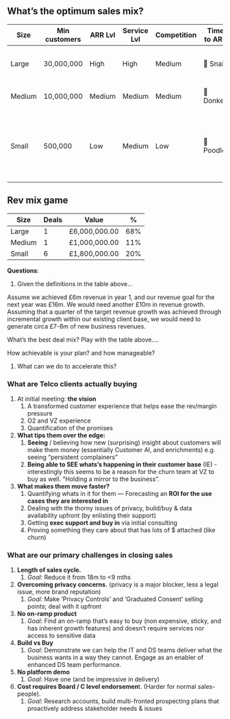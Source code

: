 ## What’s the optimum sales mix?
| Size | Min customers | ARR Lvl | Service Lvl | Competition | Time to ARR | Sales focus | ARR in production |
| --- | --- | --- | --- | --- | --- | --- | --- |
| Large | 30,000,000 | High | High | Medium | 🐌 Snail | Opportunistic<br/>Manage Service lvls via partners | £6,000,000 |
| Medium | 10,000,000 | Medium | Medium | Medium | 🐴 Donkey | **Focus sales efforts here**<br/><br/> | £1,000,000 |
| Small | 500,000 | Low | Medium | Low | 🐩 Poodle | Opportunistic, if profitable for us<br/>Requires greater productisation to be a profitable ARR | £300,000 |


## Rev mix game
| Size | Deals | Value | % |
| --- | --- | --- | --- |
| Large | 1 | £6,000,000.00 | 68% |
| Medium | 1 | £1,000,000.00 | 11% |
| Small | 6 | £1,800,000.00 | 20% |


**Questions**: 

1. Given the definitions in the table above...

Assume we achieved £6m revenue in year 1, and our revenue goal for the next year was £16m. We would need another £10m in revenue growth. Assuming that a quarter of the target revenue growth was achieved through incremental growth within our existing client base, we would need to generate circa £7-8m of new business revenues.

What’s the best deal mix? Play with the table above....

How achievable is your plan? and how manageable?

1. What can we do to accelerate this?

### What are Telco clients actually buying

1. At initial meeting: **the vision**
   1. A transformed customer experience that helps ease the rev/margin pressure
   2. O2 and VZ experience
   3. Quantification of the promises
2. **What tips them over the edge:**
   1. **Seeing** / believing how new (surprising) insight about customers will make them money (essentially Customer AI, and enrichments) e.g. seeing “persistent complainers”
   2. **Being able to SEE whats’s happening in their customer base** (IE) - interestingly this seems to be a reason for the churn team at VZ to buy as well. “Holding a mirror to the business”.
3. **What makes them move faster?**
   1. Quantifying whats in it for them — Forecasting an **ROI for the use cases they are interested in**
   2. Dealing with the thorny issues of privacy, build/buy & data availability upfront (by enlisting their support)
   3. Getting **exec support and buy in** via initial consulting
   4. Proving something they care about that has lots of $ attached (like churn)

### What are our primary challenges in closing sales

1. **Length of sales cycle.** 
   1. *Goal*: Reduce it from 18m to <9 mths
2. **Overcoming privacy concerns.** (privacy is a major blocker, less a legal issue, more brand reputation)
   1. *Goal*: Make ‘Privacy Controls’ and ‘Graduated Consent’ selling points; deal with it upfront 
3. **No on-ramp product**
   1. *Goal*: Find an on-ramp that’s easy to buy (non expensive, sticky, and has inherent growth features) and doesn’t require services nor access to sensitive data
4. **Build vs Buy**
   1. *Goal*: Demonstrate we can help the IT and DS teams deliver what the business wants in a way they cannot. Engage as an enabler of enhanced DS team performance.
5. **No platform demo**
   1. *Goal*: Have one (and be impressive in delivery)
6. **Cost requires Board / C level endorsemen**t. (Harder for normal sales-people). 
   1. *Goal:* Research accounts, build multi-fronted prospecting plans that proactively address stakeholder needs & issues
